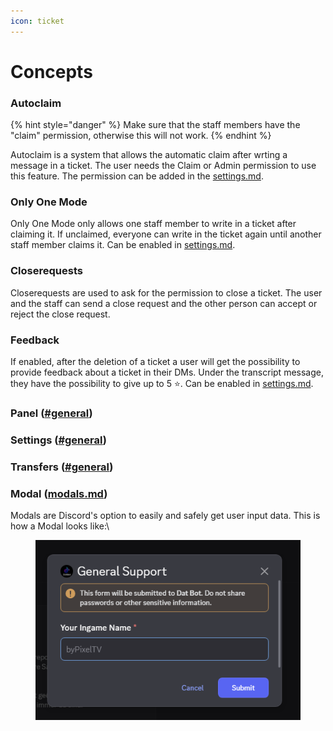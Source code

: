 ```yaml
---
icon: ticket
---
```


# Concepts

### Autoclaim

{% hint style="danger" %}
Make sure that the staff members have the "claim" permission, otherwise this will not work.
{% endhint %}

Autoclaim is a system that allows the automatic claim after wrting a message in a ticket. The user needs the Claim or Admin permission to use this feature. The permission can be added in the [settings.md](settings.md "mention").

### Only One Mode

Only One Mode only allows one staff member to write in a ticket after claiming it. If unclaimed, everyone can write in the ticket again until another staff member claims it. Can be enabled in [settings.md](settings.md "mention").

### Closerequests

Closerequests are used to ask for the permission to close a ticket. The user and the staff can send a close request and the other person can accept or reject the close request.

### Feedback

If enabled, after the deletion of a ticket a user will get the possibility to provide feedback about a ticket in their DMs. Under the transcript message, they have the possibility to give up to 5 ⭐. Can be enabled in [settings.md](settings.md "mention").

### Panel ([#general](panels.md#general "mention"))

### Settings ([#general](settings.md#general "mention"))

### Transfers ([#general](transfers.md#general "mention"))

### Modal ([modals.md](modals.md "mention"))

Modals are Discord's option to easily and safely get user input data. This is how a Modal looks like:\


<figure><img src="../../../.gitbook/assets/grafik (8).png" alt=""><figcaption></figcaption></figure>
